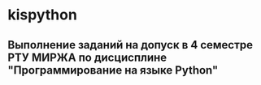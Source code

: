 # kispython
## Выполнение заданий на допуск в 4 семестре РТУ МИРЖА по дисцисплине "Программирование на языке Python"
